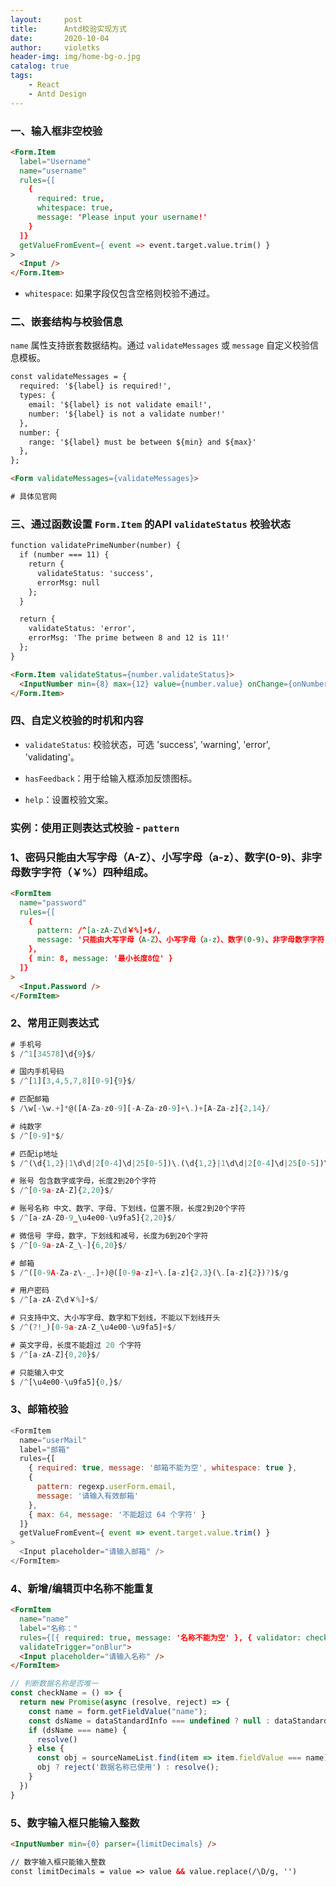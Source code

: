 ```yaml
---
layout:     post
title:      Antd校验实现方式
date:       2020-10-04
author:     violetks
header-img: img/home-bg-o.jpg
catalog: true
tags:
    - React
    - Antd Design
---
```


### 一、输入框非空校验

```html
<Form.Item
  label="Username"
  name="username"
  rules={[
    {
      required: true,
      whitespace: true,
      message: 'Please input your username!'
    }
  ]}
  getValueFromEvent={ event => event.target.value.trim() }
>
  <Input />
</Form.Item>
```

- `whitespace`: 如果字段仅包含空格则校验不通过。

### 二、嵌套结构与校验信息

`name` 属性支持嵌套数据结构。通过 `validateMessages` 或 `message` 自定义校验信息模板。<br>

```html
const validateMessages = {
  required: '${label} is required!',
  types: {
    email: '${label} is not validate email!',
    number: '${label} is not a validate number!'
  },
  number: {
    range: '${label} must be between ${min} and ${max}'
  },
};

<Form validateMessages={validateMessages}>

# 具体见官网
```

### 三、通过函数设置 `Form.Item` 的API `validateStatus` 校验状态

```html
function validatePrimeNumber(number) {
  if (number === 11) {
    return {
      validateStatus: 'success',
      errorMsg: null
    };
  }

  return {
    validateStatus: 'error',
    errorMsg: 'The prime between 8 and 12 is 11!'
  };
}

<Form.Item validateStatus={number.validateStatus}>
  <InputNumber min={8} max={12} value={number.value} onChange={onNumberChange} />
</Form.Item>
```

### 四、自定义校验的时机和内容

- `validateStatus`: 校验状态，可选 'success', 'warning', 'error', 'validating'。

- `hasFeedback`：用于给输入框添加反馈图标。

- `help`：设置校验文案。

### 实例：使用正则表达式校验 - `pattern`

### 1、密码只能由大写字母（A-Z）、小写字母（a-z）、数字(0-9)、非字母数字字符（￥%）四种组成。

```html
<FormItem
  name="password"
  rules={[
    {
      pattern: /^[a-zA-Z\d￥%]+$/,
      message: '只能由大写字母（A-Z）、小写字母（a-z）、数字(0-9)、非字母数字字符（￥%）四种组成'
    },
    { min: 8, message: '最小长度8位' }
  ]}
>
  <Input.Password />
</FormItem>
```

### 2、常用正则表达式

```javascript
# 手机号
$ /^1[34578]\d{9}$/

# 国内手机号码
$ /^[1][3,4,5,7,8][0-9]{9}$/

# 匹配邮箱
$ /\w[-\w.+]*@([A-Za-z0-9][-A-Za-z0-9]+\.)+[A-Za-z]{2,14}/

# 纯数字
$ /^[0-9]*$/

# 匹配ip地址
$ /^(\d{1,2}|1\d\d|2[0-4]\d|25[0-5])\.(\d{1,2}|1\d\d|2[0-4]\d|25[0-5])\.(\d{1,2}|1\d\d|2[0-4]\d|25[0-5])\.(\d{1,2}|1\d\d|2[0-4]\d|25[0-5])$/

# 账号 包含数字或字母，长度2到20个字符
$ /^[0-9a-zA-Z]{2,20}$/

# 账号名称 中文、数字、字母、下划线，位置不限，长度2到20个字符
$ /^[a-zA-Z0-9_\u4e00-\u9fa5]{2,20}$/

# 微信号 字母，数字，下划线和减号，长度为6到20个字符
$ /^[0-9a-zA-Z_\-]{6,20}$/

# 邮箱
$ /^([0-9A-Za-z\-_.]+)@([0-9a-z]+\.[a-z]{2,3}(\.[a-z]{2})?)$/g

# 用户密码
$ /^[a-zA-Z\d￥%]+$/

# 只支持中文、大小写字母、数字和下划线，不能以下划线开头
$ /^(?!_)[0-9a-zA-Z_\u4e00-\u9fa5]+$/

# 英文字母，长度不能超过 20 个字符
$ /^[a-zA-Z]{0,20}$/

# 只能输入中文
$ /^[\u4e00-\u9fa5]{0,}$/
```

### 3、邮箱校验

```javascript
<FormItem
  name="userMail"
  label="邮箱"
  rules={[
    { required: true, message: '邮箱不能为空', whitespace: true },
    {
      pattern: regexp.userForm.email,
      message: '请输入有效邮箱'
    },
    { max: 64, message: '不能超过 64 个字符' }
  ]}
  getValueFromEvent={ event => event.target.value.trim() }
>
  <Input placeholder="请输入邮箱" />
</FormItem>
```

### 4、新增/编辑页中名称不能重复

```html
<FormItem
  name="name"
  label="名称："
  rules={[{ required: true, message: '名称不能为空' }, { validator: checkName }]}
  validateTrigger="onBlur">
  <Input placeholder="请输入名称" />
</FormItem>
```

```javascript
// 判断数据名称是否唯一
const checkName = () => {
  return new Promise(async (resolve, reject) => {
    const name = form.getFieldValue("name");
    const dsName = dataStandardInfo === undefined ? null : dataStandardInfo.name;
    if (dsName === name) {
      resolve()
    } else {
      const obj = sourceNameList.find(item => item.fieldValue === name);
      obj ? reject('数据名称已使用') : resolve();
    }
  })
}
```

### 5、数字输入框只能输入整数

```html
<InputNumber min={0} parser={limitDecimals} />

// 数字输入框只能输入整数
const limitDecimals = value => value && value.replace(/\D/g, '')
```